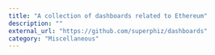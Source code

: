 ```yaml
---
title: "A collection of dashboards related to Ethereum"
description: ""
external_url: "https://github.com/superphiz/dashboards"
category: "Miscellaneous"
---
```

